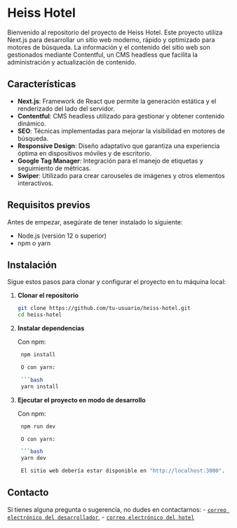 # Heiss Hotel

Bienvenido al repositorio del proyecto de Heiss Hotel. Este proyecto utiliza Next.js para desarrollar un sitio web moderno, rápido y optimizado para motores de búsqueda. La información y el contenido del sitio web son gestionados mediante Contentful, un CMS headless que facilita la administración y actualización de contenido.

## Características

- **Next.js**: Framework de React que permite la generación estática y el renderizado del lado del servidor.
- **Contentful**: CMS headless utilizado para gestionar y obtener contenido dinámico.
- **SEO**: Técnicas implementadas para mejorar la visibilidad en motores de búsqueda.
- **Responsive Design**: Diseño adaptativo que garantiza una experiencia óptima en dispositivos móviles y de escritorio.
- **Google Tag Manager**: Integración para el manejo de etiquetas y seguimiento de métricas.
- **Swiper**: Utilizado para crear carouseles de imágenes y otros elementos interactivos.

## Requisitos previos

Antes de empezar, asegúrate de tener instalado lo siguiente:

- Node.js (versión 12 o superior)
- npm o yarn

## Instalación

Sigue estos pasos para clonar y configurar el proyecto en tu máquina local:

1. **Clonar el repositorio**

   ```bash
   git clone https://github.com/tu-usuario/heiss-hotel.git
   cd heiss-hotel
   ```

2. **Instalar dependencias**

   Con npm:

   ````bash
    npm install

    O con yarn:

    ```bash
    yarn install

   ````

3. **Ejecutar el proyecto en modo de desarrollo**

   Con npm:

   ````bash
    npm run dev

    O con yarn:

    ```bash
    yarn dev

    El sitio web debería estar disponible en "http://localhost:3000".
   ````

## Contacto

Si tienes alguna pregunta o sugerencia, no dudes en contactarnos:
    - [`correo electrónico del desarrollador`](mailto:aragonmmarilynt@gmail.com),
    - [`correo electrónico del hotel`](mailto:frontdesk@heiss.com.co)
